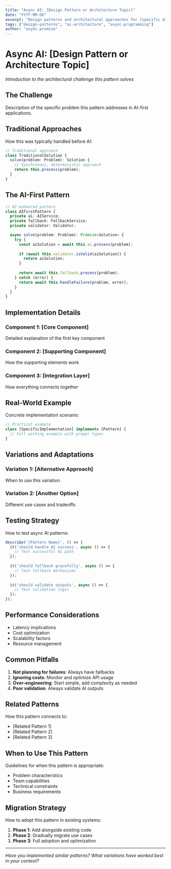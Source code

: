 ```yaml
---
title: "Async AI: [Design Pattern or Architecture Topic]"
date: "YYYY-MM-DD"
excerpt: "Design patterns and architectural approaches for [specific AI development challenge]..."
tags: ["design-patterns", "ai-architecture", "async-programming"]
author: "async.promise"
---
```


# Async AI: [Design Pattern or Architecture Topic]

*Introduction to the architectural challenge this pattern solves*

## The Challenge

Description of the specific problem this pattern addresses in AI-first applications.

## Traditional Approaches

How this was typically handled before AI:

```typescript
// Traditional approach
class TraditionalSolution {
  solve(problem: Problem): Solution {
    // Synchronous, deterministic approach
    return this.process(problem);
  }
}
```

## The AI-First Pattern

```typescript
// AI-enhanced pattern
class AIFirstPattern {
  private ai: AIService;
  private fallback: FallbackService;
  private validator: Validator;

  async solve(problem: Problem): Promise<Solution> {
    try {
      const aiSolution = await this.ai.process(problem);
      
      if (await this.validator.isValid(aiSolution)) {
        return aiSolution;
      }
      
      return await this.fallback.process(problem);
    } catch (error) {
      return await this.handleFailure(problem, error);
    }
  }
}
```

## Implementation Details

### Component 1: [Core Component]
Detailed explanation of the first key component

### Component 2: [Supporting Component]
How the supporting elements work

### Component 3: [Integration Layer]
How everything connects together

## Real-World Example

Concrete implementation scenario:

```typescript
// Practical example
class [SpecificImplementation] implements [Pattern] {
  // Full working example with proper types
}
```

## Variations and Adaptations

### Variation 1: [Alternative Approach]
When to use this variation

### Variation 2: [Another Option]
Different use cases and tradeoffs

## Testing Strategy

How to test async AI patterns:

```typescript
describe('[Pattern Name]', () => {
  it('should handle AI success', async () => {
    // Test successful AI path
  });
  
  it('should fallback gracefully', async () => {
    // Test fallback mechanisms
  });
  
  it('should validate outputs', async () => {
    // Test validation logic
  });
});
```

## Performance Considerations

- Latency implications
- Cost optimization
- Scalability factors
- Resource management

## Common Pitfalls

1. **Not planning for failures**: Always have fallbacks
2. **Ignoring costs**: Monitor and optimize API usage
3. **Over-engineering**: Start simple, add complexity as needed
4. **Poor validation**: Always validate AI outputs

## Related Patterns

How this pattern connects to:
- [Related Pattern 1]
- [Related Pattern 2]
- [Related Pattern 3]

## When to Use This Pattern

Guidelines for when this pattern is appropriate:
- Problem characteristics
- Team capabilities
- Technical constraints
- Business requirements

## Migration Strategy

How to adopt this pattern in existing systems:

1. **Phase 1**: Add alongside existing code
2. **Phase 2**: Gradually migrate use cases
3. **Phase 3**: Full adoption and optimization

---

*Have you implemented similar patterns? What variations have worked best in your context?*